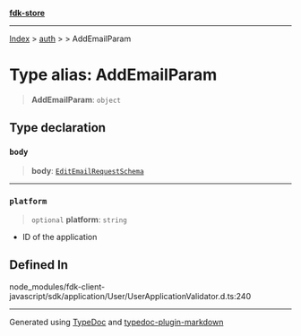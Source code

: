 [**fdk-store**](../../../README.md)
***

[Index](../../../API.md) > [auth](../../README.md) > [<internal>](../README.md) > AddEmailParam

# Type alias: AddEmailParam

> **AddEmailParam**: `object`

## Type declaration

### `body`

> **body**: [`EditEmailRequestSchema`](type-alias.EditEmailRequestSchema.md)

***

### `platform`

> `optional` **platform**: `string`

- ID of the application

## Defined In

node\_modules/fdk-client-javascript/sdk/application/User/UserApplicationValidator.d.ts:240

***
Generated using [TypeDoc](https://typedoc.org/) and [typedoc-plugin-markdown](https://www.npmjs.com/package/typedoc-plugin-markdown)
